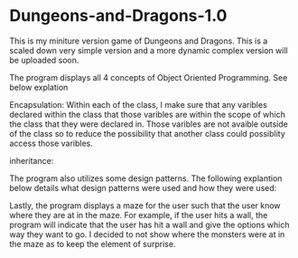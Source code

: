 # Dungeons-and-Dragons-1.0

This is my miniture version game of Dungeons and Dragons. This is a scaled down very simple version and a more dynamic complex version will be uploaded soon. 

The program displays all 4 concepts of Object Oriented Programming. See below explation 

Encapsulation: Within each of the class, I make sure that any varibles declared within the class that those varibles are within the scope of which the class that they were declared in. Those varibles are not avaible outside of the class so to reduce the possibility that another class could possiblity access those varibles. 

inheritance:



The program also utilizes some design patterns. The following explantion below details what design patterns were used and how they were used:

Lastly, the program displays a maze for the user such that the user know where they are at in the maze. For example, if the user hits a wall, the program will indicate that the user has hit a wall and give the options which way they want to go. I decided to not show where the monsters were at in the maze as to keep the element of surprise. 
